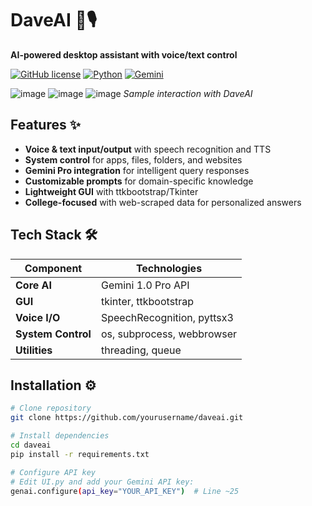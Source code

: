 # DaveAI 🤖🎙️  
**AI-powered desktop assistant with voice/text control**

[![GitHub license](https://img.shields.io/badge/License-MIT-blue.svg)](LICENSE)
[![Python](https://img.shields.io/badge/Python-3.10+-yellow)](https://www.python.org/)
[![Gemini](https://img.shields.io/badge/Gemini-1.0_Pro-FF5F15)](https://ai.google.dev/)

![image](https://github.com/user-attachments/assets/9ed40c56-0ac8-454a-92e9-0d846ef831fb)
![image](https://github.com/user-attachments/assets/d101a775-3f8c-40f3-b2fb-adc1ae5eb58c)
![image](https://github.com/user-attachments/assets/a5280b9a-bf59-4fe3-8e05-707eb5525b8b)
*Sample interaction with DaveAI*

## Features ✨
- **Voice & text input/output** with speech recognition and TTS
- **System control** for apps, files, folders, and websites
- **Gemini Pro integration** for intelligent query responses
- **Customizable prompts** for domain-specific knowledge
- **Lightweight GUI** with ttkbootstrap/Tkinter
- **College-focused** with web-scraped data for personalized answers

## Tech Stack 🛠️
| Component       | Technologies |
|-----------------|-------------|
| **Core AI**     | Gemini 1.0 Pro API |
| **GUI**         | tkinter, ttkbootstrap |
| **Voice I/O**   | SpeechRecognition, pyttsx3 |
| **System Control** | os, subprocess, webbrowser |
| **Utilities**   | threading, queue |

## Installation ⚙️
```bash
# Clone repository
git clone https://github.com/yourusername/daveai.git

# Install dependencies
cd daveai
pip install -r requirements.txt

# Configure API key
# Edit UI.py and add your Gemini API key:
genai.configure(api_key="YOUR_API_KEY")  # Line ~25
